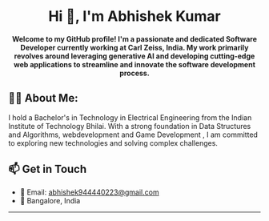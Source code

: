 <h1 align="center">Hi 👋, I'm Abhishek Kumar</h1>

<h4 align="center">Welcome to my GitHub profile! I'm a passionate and dedicated Software Developer currently working at Carl Zeiss, India. My work primarily revolves around leveraging generative AI and developing cutting-edge web applications to streamline and innovate the software development process.</h4>


## 👨‍💻 About Me:

I hold a Bachelor's in Technology in Electrical Engineering from the Indian Institute of Technology Bhilai. With a strong foundation in Data Structures and Algorithms, webdevelopment and Game Development , I am committed to exploring new technologies and solving complex challenges.





## 📫 Get in Touch

- 📧 Email: [abhishek944440223@gmail.com](mailto:abhishek944440223@gmail.com)
- 📍 Bangalore, India

---
